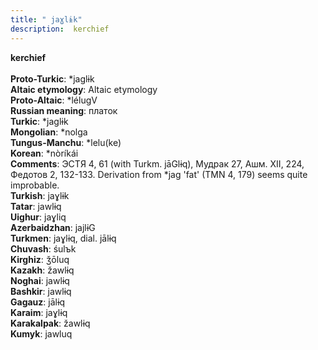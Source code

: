 ```yaml
---
title: " jaɣlɨk"
description:  kerchief
---
```

<p data-pagefind-weight="0.5">
<strong> kerchief</strong><br><br>
<strong>Proto-Turkic</strong>:  *jaglɨk<br>
<strong>Altaic etymology</strong>:  Altaic etymology<br>
<strong> Proto-Altaic</strong>:  *lélugV<br>
<strong>Russian meaning</strong>:  платок<br>
<strong>Turkic</strong>:  *jaglɨk<br>
<strong>Mongolian</strong>:  *nolga<br>
<strong>Tungus-Manchu</strong>:  *lelu(ke)<br>
<strong>Korean</strong>:  *nòríkái<br>
<strong>Comments</strong>:  ЭСТЯ 4, 61 (with Turkm. jāGlɨq), Мудрак 27, Ашм. XII, 224, Федотов 2, 132-133. Derivation from *jag 'fat' (TMN 4, 179) seems quite improbable.<br>
<strong>Turkish</strong>:  jaɣlɨk<br>
<strong>Tatar</strong>:  jawlɨq<br>
<strong>Uighur</strong>:  jaɣliq<br>
<strong>Azerbaidzhan</strong>:  jajlɨG<br>
<strong>Turkmen</strong>:  jaɣlɨq, dial. jālɨq<br>
<strong>Chuvash</strong>:  śulъk<br>
<strong>Kirghiz</strong>:  ǯōluq<br>
<strong>Kazakh</strong>:  žawlɨq<br>
<strong>Noghai</strong>:  jawlɨq<br>
<strong>Bashkir</strong>:  jawlɨq<br>
<strong>Gagauz</strong>:  jālɨq<br>
<strong>Karaim</strong>:  jaɣlɨq<br>
<strong>Karakalpak</strong>:  žawlɨq<br>
<strong>Kumyk</strong>:  jawluq<br>

</p>
